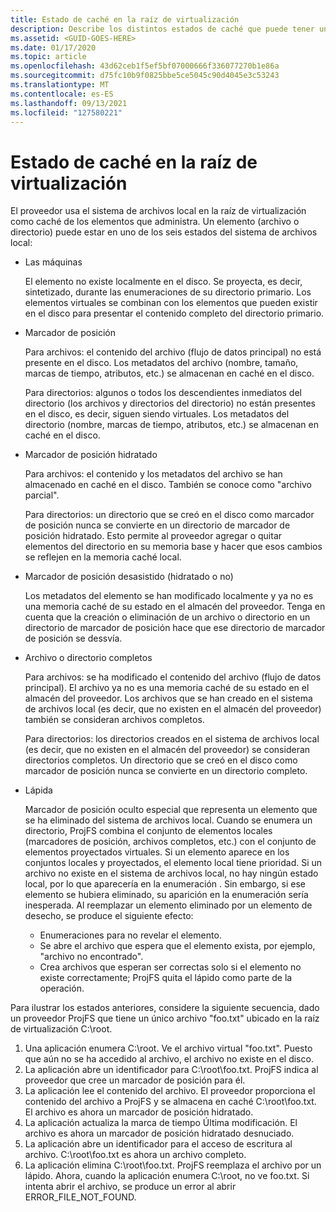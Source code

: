 ```yaml
---
title: Estado de caché en la raíz de virtualización
description: Describe los distintos estados de caché que puede tener un archivo o directorio administrado por el proveedor.
ms.assetid: <GUID-GOES-HERE>
ms.date: 01/17/2020
ms.topic: article
ms.openlocfilehash: 43d62ceb1f5ef5bf07000666f336077270b1e86a
ms.sourcegitcommit: d75fc10b9f0825bbe5ce5045c90d4045e3c53243
ms.translationtype: MT
ms.contentlocale: es-ES
ms.lasthandoff: 09/13/2021
ms.locfileid: "127580221"
---
```

# <a name="cache-state-in-the-virtualization-root"></a>Estado de caché en la raíz de virtualización

El proveedor usa el sistema de archivos local en la raíz de virtualización como caché de los elementos que administra.  Un elemento (archivo o directorio) puede estar en uno de los seis estados del sistema de archivos local:

* Las máquinas

  El elemento no existe localmente en el disco.  Se proyecta, es decir, sintetizado, durante las enumeraciones de su directorio primario.  Los elementos virtuales se combinan con los elementos que pueden existir en el disco para presentar el contenido completo del directorio primario.

* Marcador de posición

  Para archivos: el contenido del archivo (flujo de datos principal) no está presente en el disco.  Los metadatos del archivo (nombre, tamaño, marcas de tiempo, atributos, etc.) se almacenan en caché en el disco.
  
  Para directorios: algunos o todos los descendientes inmediatos del directorio (los archivos y directorios del directorio) no están presentes en el disco, es decir, siguen siendo virtuales.  Los metadatos del directorio (nombre, marcas de tiempo, atributos, etc.) se almacenan en caché en el disco.

* Marcador de posición hidratado

  Para archivos: el contenido y los metadatos del archivo se han almacenado en caché en el disco.  También se conoce como "archivo parcial".
  
  Para directorios: un directorio que se creó en el disco como marcador de posición nunca se convierte en un directorio de marcador de posición hidratado.  Esto permite al proveedor agregar o quitar elementos del directorio en su memoria base y hacer que esos cambios se reflejen en la memoria caché local.

* Marcador de posición desasistido (hidratado o no)

  Los metadatos del elemento se han modificado localmente y ya no es una memoria caché de su estado en el almacén del proveedor. Tenga en cuenta que la creación o eliminación de un archivo o directorio en un directorio de marcador de posición hace que ese directorio de marcador de posición se dessvía.

* Archivo o directorio completos

  Para archivos: se ha modificado el contenido del archivo (flujo de datos principal).  El archivo ya no es una memoria caché de su estado en el almacén del proveedor.  Los archivos que se han creado en el sistema de archivos local (es decir, que no existen en el almacén del proveedor) también se consideran archivos completos.
  
  Para directorios: los directorios creados en el sistema de archivos local (es decir, que no existen en el almacén del proveedor) se consideran directorios completos.  Un directorio que se creó en el disco como marcador de posición nunca se convierte en un directorio completo.
  
* Lápida

  Marcador de posición oculto especial que representa un elemento que se ha eliminado del sistema de archivos local.  Cuando se enumera un directorio, ProjFS combina el conjunto de elementos locales (marcadores de posición, archivos completos, etc.) con el conjunto de elementos proyectados virtuales.  Si un elemento aparece en los conjuntos locales y proyectados, el elemento local tiene prioridad.  Si un archivo no existe en el sistema de archivos local, no hay ningún estado local, por lo que aparecería en la enumeración .  Sin embargo, si ese elemento se hubiera eliminado, su aparición en la enumeración sería inesperada.  Al reemplazar un elemento eliminado por un elemento de desecho, se produce el siguiente efecto:

  * Enumeraciones para no revelar el elemento.
  * Se abre el archivo que espera que el elemento exista, por ejemplo, "archivo no encontrado".
  * Crea archivos que esperan ser correctas solo si el elemento no existe correctamente; ProjFS quita el lápido como parte de la operación.

Para ilustrar los estados anteriores, considere la siguiente secuencia, dado un proveedor ProjFS que tiene un único archivo "foo.txt" ubicado en la raíz de virtualización C:\root.

1. Una aplicación enumera C:\root.  Ve el archivo virtual "foo.txt".  Puesto que aún no se ha accedido al archivo, el archivo no existe en el disco.
1. La aplicación abre un identificador para C:\root\foo.txt.  ProjFS indica al proveedor que cree un marcador de posición para él.
1. La aplicación lee el contenido del archivo.  El proveedor proporciona el contenido del archivo a ProjFS y se almacena en caché C:\root\foo.txt.  El archivo es ahora un marcador de posición hidratado.
1. La aplicación actualiza la marca de tiempo Última modificación.  El archivo es ahora un marcador de posición hidratado desnuciado.
1. La aplicación abre un identificador para el acceso de escritura al archivo.  C:\root\foo.txt es ahora un archivo completo.
1. La aplicación elimina C:\root\foo.txt.  ProjFS reemplaza el archivo por un lápido.  Ahora, cuando la aplicación enumera C:\root, no ve foo.txt.  Si intenta abrir el archivo, se produce un error al abrir ERROR_FILE_NOT_FOUND.
